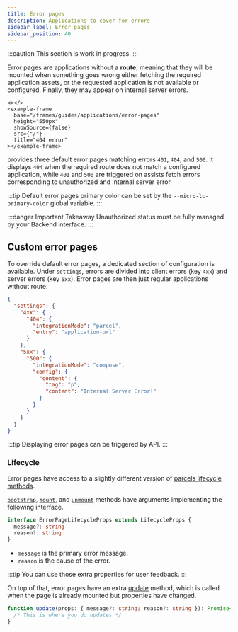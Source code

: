 ```yaml
---
title: Error pages
description: Applications to cover for errors
sidebar_label: Error pages
sidebar_position: 40
---
```


:::caution
This section is work in progress.
:::

Error pages are applications without a **route**, meaning that they will be mounted when something goes wrong either
fetching the required application assets, or the requested application is not available or configured. Finally, they may
appear on internal server errors.

```mdx-code-block
<></>
<example-frame
  base="/frames/guides/applications/error-pages"
  height="550px"
  showSource={false}
  src={"/"}
  title="404 error"
></example-frame>
```

<micro-lc></micro-lc> provides three default error pages matching errors `401`, `404`, and `500`. It displays `404` when the required
route does not match a configured application, while `401` and `500` are triggered on assists fetch errors corresponding
to unauthorized and internal server error.

:::tip
Default error pages primary color can be set by the `--micro-lc-primary-color` global variable.
:::

:::danger Important Takeaway
Unauthorized status must be fully managed by your Backend interface.
:::

## Custom error pages

To override default error pages, a dedicated section of <micro-lc></micro-lc> configuration is available. Under `settings`, errors
are divided into client errors (key `4xx`) and server errors (key `5xx`). Error pages are then just regular applications
without route.

```json title=micro-lc.config.json
{
  "settings": {
    "4xx": {
      "404": {
        "integrationMode": "parcel",
        "entry": "application-url"
      }
    },
    "5xx": {
      "500": {
        "integrationMode": "compose",
        "config": {
          "content": {
            "tag": "p",
            "content": "Internal Server Error!"
          }
        }
      }
    }
  }
}
```

:::tip
Displaying error pages can be triggered by <micro-lc></micro-lc> API.
:::

### Lifecycle

Error pages have access to a slightly different version of [parcels lifecycle methods](parcels.md#lifecycle-methods).

[`bootstrap`](parcels.md#bootstrap), [`mount`](parcels.md#mount), and [`unmount`](parcels.md#unmount) methods
have arguments implementing the following interface.

```typescript
interface ErrorPageLifecycleProps extends LifecycleProps {
  message?: string
  reason?: string
}
```

* `message` is the primary error message.
* `reason` is the cause of the error.

:::tip
You can use those extra properties for user feedback.
:::

On top of that, error pages have an extra [update](parcels.md#update) method, which is called when the page is already
mounted but properties have changed.

```typescript
function update(props: { message?: string; reason?: string }): Promise<null> {
  /* This is where you do updates */
}
```
